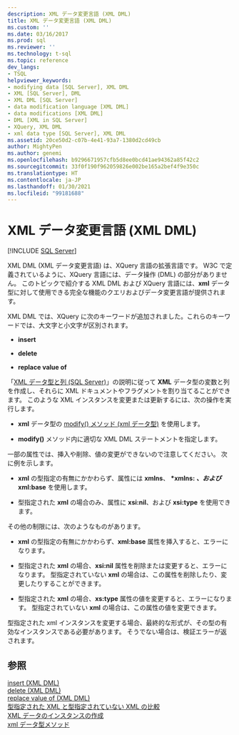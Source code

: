 ```yaml
---
description: XML データ変更言語 (XML DML)
title: XML データ変更言語 (XML DML)
ms.custom: ''
ms.date: 03/16/2017
ms.prod: sql
ms.reviewer: ''
ms.technology: t-sql
ms.topic: reference
dev_langs:
- TSQL
helpviewer_keywords:
- modifying data [SQL Server], XML DML
- XML [SQL Server], DML
- XML DML [SQL Server]
- data modification language [XML DML]
- data modifications [XML DML]
- DML [XML in SQL Server]
- XQuery, XML DML
- xml data type [SQL Server], XML DML
ms.assetid: 20ce50d2-c07b-4e41-93a7-1380d2cd49cb
author: MightyPen
ms.author: genemi
ms.openlocfilehash: b9296671957cfb5d8ee0bcd41ae94362a85f42c2
ms.sourcegitcommit: 33f0f190f962059826e002be165a2bef4f9e350c
ms.translationtype: HT
ms.contentlocale: ja-JP
ms.lasthandoff: 01/30/2021
ms.locfileid: "99181688"
---
```

# <a name="xml-data-modification-language-xml-dml"></a>XML データ変更言語 (XML DML)
[!INCLUDE [SQL Server](../../includes/applies-to-version/sqlserver.md)]

  XML DML (XML データ変更言語) は、XQuery 言語の拡張言語です。 W3C で定義されているように、XQuery 言語には、データ操作 (DML) の部分がありません。 このトピックで紹介する XML DML および XQuery 言語には、**xml** データ型に対して使用できる完全な機能のクエリおよびデータ変更言語が提供されます。  
  
 XML DML では、XQuery に次のキーワードが追加されました。これらのキーワードでは、大文字と小文字が区別されます。  
  
-   **insert**  
  
-   **delete**  
  
-   **replace value of**  
  
 「[XML データ型と列 &#40;SQL Server&#41;](../../relational-databases/xml/xml-data-type-and-columns-sql-server.md)」の説明に従って **XML** データ型の変数と列を作成し、それらに XML ドキュメントやフラグメントを割り当てることができます。 このような XML インスタンスを変更または更新するには、次の操作を実行します。  
  
-   **xml** データ型の [modify() メソッド (xml データ型)](../../t-sql/xml/modify-method-xml-data-type.md) を使用します。  
  
-   **modify()** メソッド内に適切な XML DML ステートメントを指定します。  
  
 一部の属性では、挿入や削除、値の変更ができないので注意してください。 次に例を示します。  
  
-   **xml** の型指定の有無にかかわらず、属性には **xmlns**、 **\*xmlns: *、および* xml:base** を使用します。  
  
-   型指定された **xml** の場合のみ、属性に **xsi:nil**、および **xsi:type** を使用できます。  
  
 その他の制限には、次のようなものがあります。  
  
-   **xml** の型指定の有無にかかわらず、**xml:base** 属性を挿入すると、エラーになります。  
  
-   型指定された **xml** の場合、**xsi:nil** 属性を削除または変更すると、エラーになります。 型指定されていない **xml** の場合は、この属性を削除したり、変更したりすることができます。  
  
-   型指定された **xml** の場合、**xs:type** 属性の値を変更すると、エラーになります。 型指定されていない **xml** の場合は、この属性の値を変更できます。  
  
 型指定された xml インスタンスを変更する場合、最終的な形式が、その型の有効なインスタンスである必要があります。 そうでない場合は、検証エラーが返されます。  
  
## <a name="see-also"></a>参照  
 [insert &#40;XML DML&#41;](../../t-sql/xml/insert-xml-dml.md)   
 [delete &#40;XML DML&#41;](../../t-sql/xml/delete-xml-dml.md)   
 [replace value of &#40;XML DML&#41;](../../t-sql/xml/replace-value-of-xml-dml.md)   
 [型指定された XML と型指定されていない XML の比較](../../relational-databases/xml/compare-typed-xml-to-untyped-xml.md)   
 [XML データのインスタンスの作成](../../relational-databases/xml/create-instances-of-xml-data.md)   
 [xml データ型メソッド](../../t-sql/xml/xml-data-type-methods.md)  
  
  
